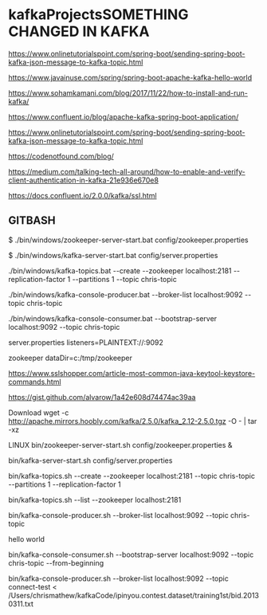 # kafkaProjectsSOMETHING CHANGED IN KAFKA
https://www.onlinetutorialspoint.com/spring-boot/sending-spring-boot-kafka-json-message-to-kafka-topic.html

https://www.javainuse.com/spring/spring-boot-apache-kafka-hello-world


https://www.sohamkamani.com/blog/2017/11/22/how-to-install-and-run-kafka/ 

https://www.confluent.io/blog/apache-kafka-spring-boot-application/ 

https://www.onlinetutorialspoint.com/spring-boot/sending-spring-boot-kafka-json-message-to-kafka-topic.html  

https://codenotfound.com/blog/


https://medium.com/talking-tech-all-around/how-to-enable-and-verify-client-authentication-in-kafka-21e936e670e8

https://docs.confluent.io/2.0.0/kafka/ssl.html

GITBASH
--------------------------------
$ ./bin/windows/zookeeper-server-start.bat config/zookeeper.properties

$ ./bin/windows/kafka-server-start.bat config/server.properties

./bin/windows/kafka-topics.bat --create --zookeeper localhost:2181 --replication-factor 1 --partitions 1 --topic chris-topic

./bin/windows/kafka-console-producer.bat --broker-list localhost:9092 --topic chris-topic

./bin/windows/kafka-console-consumer.bat --bootstrap-server localhost:9092 --topic chris-topic


server.properties
listeners=PLAINTEXT://:9092

zookeeper
dataDir=c:/tmp/zookeeper

https://www.sslshopper.com/article-most-common-java-keytool-keystore-commands.html

https://gist.github.com/alvarow/1a42e608d74474ac39aa

Download
wget -c http://apache.mirrors.hoobly.com/kafka/2.5.0/kafka_2.12-2.5.0.tgz -O - | tar -xz

LINUX
bin/zookeeper-server-start.sh  config/zookeeper.properties &

bin/kafka-server-start.sh  config/server.properties

bin/kafka-topics.sh --create  --zookeeper localhost:2181  --topic   chris-topic  --partitions 1  --replication-factor 1


bin/kafka-topics.sh --list --zookeeper localhost:2181



bin/kafka-console-producer.sh  --broker-list localhost:9092  --topic chris-topic

 hello world


bin/kafka-console-consumer.sh  --bootstrap-server localhost:9092   --topic chris-topic --from-beginning



bin/kafka-console-producer.sh --broker-list localhost:9092 --topic connect-test < /Users/chrismathew/kafkaCode/ipinyou.contest.dataset/training1st/bid.20130311.txt


